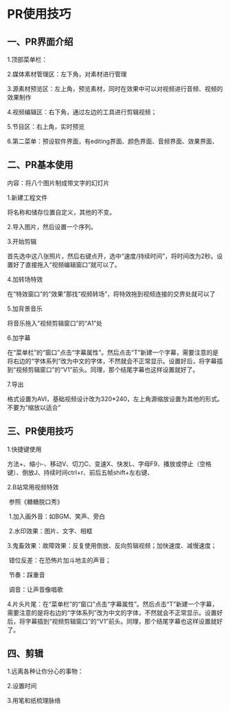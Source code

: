 # PR使用技巧

## 一、PR界面介绍

1.顶部菜单栏：

2.媒体素材管理区：左下角，对素材进行管理

3.源素材预览区：左上角，预览素材，同时在效果中可以对视频进行音频、视频的效果制作

4.视频编辑区：右下角，通过左边的工具进行剪辑视频；

5.节目区：右上角，实时预览

6.第二菜单：预设软件界面，有editing界面、颜色界面、音频界面、效果界面、

 

## 二、PR基本使用

  内容：将八个图片制成带文字的幻灯片

1.新建工程文件

将名称和储存位置自定义，其他的不变。

2.导入图片，然后设置一个序列。

3.开始剪辑

首先选中这八张照片，然后右键点开，选中“速度/持续时间”，将时间改为2秒。设置好了直接拖入“视频编辑窗口”就可以了。

4.加转场特效

在“特效窗口”的“效果”那找“视频转场”，将特效拖到视频连接的交界处就可以了

5.加背景音乐

将音乐拖入“视频剪辑窗口”的“A1”处

6.加字幕

在“菜单栏”的“窗口”点击“字幕属性”。然后点击“T”新建一个字幕，需要注意的是将右边的“字体系列”改为中文的字体，不然就会不正常显示。设置好后，将字幕插到“视频剪辑窗口”的“V1”前头。同理，那个结尾字幕也这样设置就好了。

7.导出

格式设置为AVI，基础视频设计改为320*240，左上角源缩放设置为其他的形式。不要为“缩放以适合”

 

## 三、PR使用技巧

  1.快捷键使用

  方法+、缩小-、移动V、切刀C、变速X、快发L、字母F9、播放或停止（空格键）、倒放J、持续时间ctrl+r、前后五帧shift+左右键、

 

  2.B站常用视频特效

​    参照《糖糖脱口秀》

​    1.加入画外音：如BGM、笑声、旁白

​    2.水印效果：图片、文字、相框

​    3.鬼畜效果：故障效果：反复使用倒放、反向剪辑视频；加快速度、减慢速度；

​          错位反差：在恐怖片加斗地主的声音；

​          节奏：踩重音

​          调音：让声音像唱歌

   4.片头片尾：在“菜单栏”的“窗口”点击“字幕属性”。然后点击“T”新建一个字幕，需要注意的是将右边的“字体系列”改为中文的字体，不然就会不正常显示。设置好后，将字幕插到“视频剪辑窗口”的“V1”前头。同理，那个结尾字幕也这样设置就好了。

 

## 四、剪辑

1.远离各种让你分心的事物：

2.设置时间

3.用笔和纸梳理脉络

 